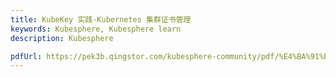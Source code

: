 ```yaml
---
title: KubeKey 实践-Kubernetes 集群证书管理
keywords: Kubesphere, Kubesphere learn
description: Kubesphere

pdfUrl: https://pek3b.qingstor.com/kubesphere-community/pdf/%E4%BA%91%E5%8E%9F%E7%94%9F%E5%AE%9E%E6%88%98/KubeKey%20%E5%AE%9E%E8%B7%B5-Kubernetes%20%E9%9B%86%E7%BE%A4%E8%AF%81%E4%B9%A6%E7%AE%A1%E7%90%86.pdf
---
```

